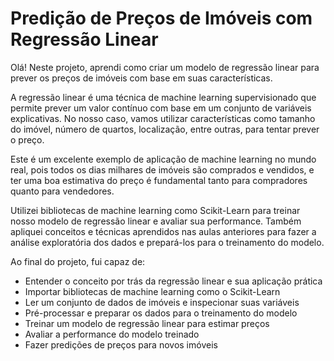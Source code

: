 # Predição de Preços de Imóveis com Regressão Linear

Olá! Neste projeto, aprendi como criar um modelo de regressão linear para prever os preços de imóveis com base em suas características.

A regressão linear é uma técnica de machine learning supervisionado que permite prever um valor contínuo com base em um conjunto de variáveis explicativas. No nosso caso, vamos utilizar características como tamanho do imóvel, número de quartos, localização, entre outras, para tentar prever o preço.

Este é um excelente exemplo de aplicação de machine learning no mundo real, pois todos os dias milhares de imóveis são comprados e vendidos, e ter uma boa estimativa do preço é fundamental tanto para compradores quanto para vendedores.

Utilizei bibliotecas de machine learning como Scikit-Learn para treinar nosso modelo de regressão linear e avaliar sua performance. Também apliquei conceitos e técnicas aprendidos nas aulas anteriores para fazer a análise exploratória dos dados e prepará-los para o treinamento do modelo.

Ao final do projeto, fui capaz de: 

  - Entender o conceito por trás da regressão linear e sua aplicação prática
  - Importar bibliotecas de machine learning como o Scikit-Learn
  - Ler um conjunto de dados de imóveis e inspecionar suas variáveis
  - Pré-processar e preparar os dados para o treinamento do modelo
  - Treinar um modelo de regressão linear para estimar preços
  - Avaliar a performance do modelo treinado
  - Fazer predições de preços para novos imóveis
